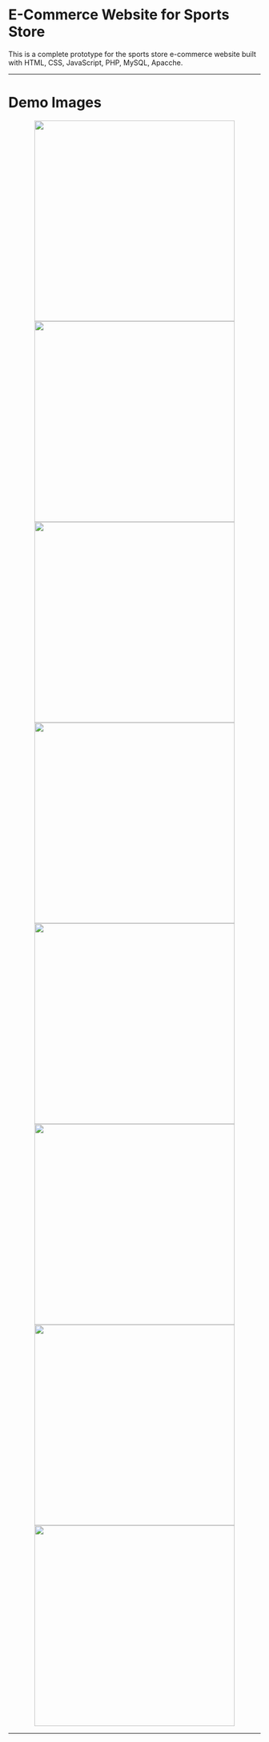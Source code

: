 # E-Commerce Website for Sports Store

This is a complete prototype for the sports store e-commerce website built with HTML, CSS, JavaScript, PHP, MySQL, Apacche.

---

# Demo Images

<p align="center">
  <img src="1.png" width="400"/>
  <img src="2.png" width="400"/>
  <img src="3.png" width="400"/>
  <img src="4.png" width="400"/>
  <img src="5.png" width="400"/>
  <img src="6.png" width="400"/>
  <img src="7.png" width="400"/>
  <img src="8.png" width="400"/>
</p>

---
